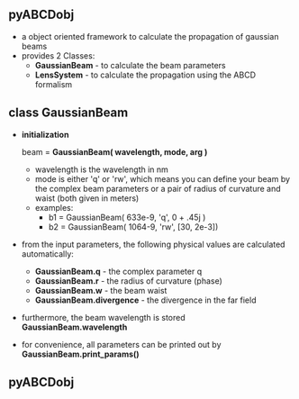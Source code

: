 ## pyABCDobj ##
* a object oriented framework to calculate the propagation of gaussian beams
* provides 2 Classes:
    * **GaussianBeam** - to calculate the beam parameters
    * **LensSystem**   - to calculate the propagation using the ABCD formalism

## class GaussianBeam ##
* **initialization**

    beam = **GaussianBeam( wavelength, mode, arg )**
    * wavelength is the wavelength in nm
    * mode is either 'q' or 'rw', which means you can define your beam by the complex beam parameters or a pair of  radius of curvature and waist (both given in meters)
    * examples:
        * b1 = GaussianBeam( 633e-9, 'q', 0 + .45j )
		* b2 = GaussianBeam( 1064-9, 'rw', [30, 2e-3])

* from the input parameters, the following physical values are calculated automatically:
    * **GaussianBeam.q** - the complex parameter q
    * **GaussianBeam.r** - the radius of curvature (phase)
    * **GaussianBeam.w** - the beam waist
    * **GaussianBeam.divergence** - the divergence in the far field
  
* furthermore, the beam wavelength is stored **GaussianBeam.wavelength**
* for convenience, all parameters can be printed out by **GaussianBeam.print\_params()**



## pyABCDobj ##